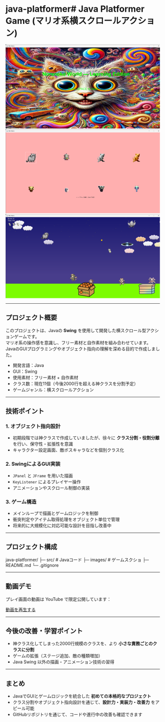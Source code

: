 ﻿# java-platformer# Java Platformer Game (マリオ系横スクロールアクション)

![ゲームスクショ](images/screenshot1.png)
![ゲームスクショ](images/screenshot2.png)
![ゲームスクショ](images/screenshot3.png)
                
---

## プロジェクト概要
このプロジェクトは、Javaの **Swing** を使用して開発した横スクロール型アクションゲームです。  
マリオ系の操作感を意識し、フリー素材と自作素材を組み合わせています。  
JavaのGUIプログラミングやオブジェクト指向の理解を深める目的で作成しました。

- 開発言語：Java  
- GUI：Swing  
- 使用素材：フリー素材 + 自作素材  
- クラス数：現在11個（今後2000行を超える神クラスを分割予定）  
- ゲームジャンル：横スクロールアクション  

---

## 技術ポイント

### 1. オブジェクト指向設計
- 初期段階では神クラスで作成していましたが、徐々に **クラス分割・役割分離** を行い、保守性・拡張性を意識  
- キャラクター設定画面、敵ボスキャラなどを個別クラス化  

### 2. SwingによるGUI実装
- `JPanel` と `JFrame` を用いた描画  
- `KeyListener` によるプレイヤー操作  
- アニメーションやスクロール制御の実装  

### 3. ゲーム構造
- メインループで描画とゲームロジックを制御  
- 衝突判定やアイテム取得処理をオブジェクト単位で管理  
- 将来的に大規模化に対応可能な設計を目指し改善中  

---

## プロジェクト構成

java-platformer/
├─ src/ # Javaコード
├─ images/ # ゲームスクショ
├─ README.md
└─ .gitignore


---

## 動画デモ
プレイ画面の動画は YouTube で限定公開しています：

[動画を再生する](https://youtu.be/yyndoHVYtW4)

---

## 今後の改善・学習ポイント
- 神クラス化してしまった2000行規模のクラスを、より **小さな責務ごとのクラスに分割**  
- ゲームの拡張（ステージ追加、敵の種類増加）  
- Java Swing 以外の描画・アニメーション技術の習得  

---

## まとめ
- JavaでGUIとゲームロジックを統合した **初めての本格的なプロジェクト**  
- クラス分割やオブジェクト指向設計を通じて、**設計力・実装力・改善力** をアピール可能  
- GitHubリポジトリを通じて、コードや進行中の改善も確認できます  


